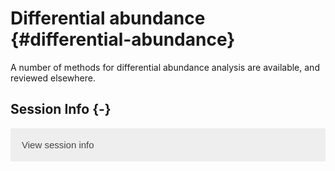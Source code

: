 # Differential abundance {#differential-abundance}

<script>
document.addEventListener("click", function (event) {
    if (event.target.classList.contains("rebook-collapse")) {
        event.target.classList.toggle("active");
        var content = event.target.nextElementSibling;
        if (content.style.display === "block") {
            content.style.display = "none";
        } else {
            content.style.display = "block";
        }
    }
})
</script>

<style>
.rebook-collapse {
  background-color: #eee;
  color: #444;
  cursor: pointer;
  padding: 18px;
  width: 100%;
  border: none;
  text-align: left;
  outline: none;
  font-size: 15px;
}

.rebook-content {
  padding: 0 18px;
  display: none;
  overflow: hidden;
  background-color: #f1f1f1;
}
</style>



A number of methods for differential abundance analysis are available,
and reviewed elsewhere.


## Session Info {-}

<button class="rebook-collapse">View session info</button>
<div class="rebook-content">
```
R version 4.0.3 (2020-10-10)
Platform: x86_64-pc-linux-gnu (64-bit)
Running under: Ubuntu 20.04 LTS

Matrix products: default
BLAS/LAPACK: /usr/lib/x86_64-linux-gnu/openblas-pthread/libopenblasp-r0.3.8.so

locale:
 [1] LC_CTYPE=en_US.UTF-8       LC_NUMERIC=C              
 [3] LC_TIME=en_US.UTF-8        LC_COLLATE=en_US.UTF-8    
 [5] LC_MONETARY=en_US.UTF-8    LC_MESSAGES=C             
 [7] LC_PAPER=en_US.UTF-8       LC_NAME=C                 
 [9] LC_ADDRESS=C               LC_TELEPHONE=C            
[11] LC_MEASUREMENT=en_US.UTF-8 LC_IDENTIFICATION=C       

attached base packages:
[1] stats     graphics  grDevices utils     datasets  methods   base     

other attached packages:
[1] BiocStyle_2.18.1    rebook_1.0.0        BiocManager_1.30.10

loaded via a namespace (and not attached):
 [1] bookdown_0.21       codetools_0.2-18    XML_3.99-0.5       
 [4] ps_1.5.0            digest_0.6.27       stats4_4.0.3       
 [7] magrittr_2.0.1      evaluate_0.14       graph_1.68.0       
[10] rlang_0.4.9         stringi_1.5.3       callr_3.5.1        
[13] rmarkdown_2.6       tools_4.0.3         stringr_1.4.0      
[16] processx_3.4.5      parallel_4.0.3      xfun_0.19          
[19] yaml_2.2.1          compiler_4.0.3      BiocGenerics_0.36.0
[22] htmltools_0.5.0     CodeDepends_0.6.5   knitr_1.30         
```
</div>
